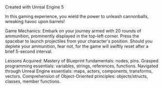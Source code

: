 
Created with Unreal Engine 5

In this gaming experience, you wield the power to unleash cannonballs, wreaking havoc upon barrels!

Game Mechanics:
Embark on your journey armed with 20 rounds of ammunition, prominently displayed in the top-left corner.
Press the spacebar to launch projectiles from your character's position.
Should you deplete your ammunition, fear not, for the game will swiftly reset after a brief 5-second interval.

Lessons Acquired:
Mastery of Blueprint fundamentals: nodes, pins.
Grasped programming essentials: variables, strings, references, functions.
Navigated through Unreal Engine essentials: maps, actors, components, transforms, vectors.
Comprehension of Object-Oriented principles: objects/structs, classes, member functions.
